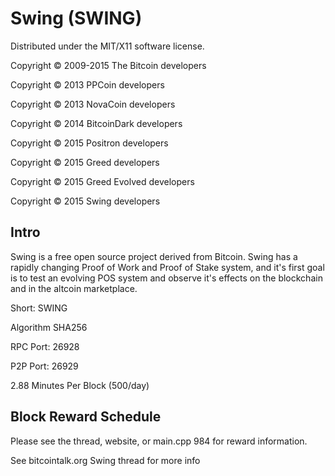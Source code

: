 Swing (SWING)
===================
Distributed under the MIT/X11 software license.

Copyright © 2009-2015 The Bitcoin developers

Copyright © 2013 PPCoin developers

Copyright © 2013 NovaCoin developers

Copyright © 2014 BitcoinDark developers

Copyright © 2015 Positron developers

Copyright © 2015 Greed developers

Copyright © 2015 Greed Evolved developers

Copyright © 2015 Swing developers

Intro
-----
Swing is a free open source project derived from Bitcoin. Swing has a rapidly changing Proof of Work and Proof of Stake system, and it's first goal is to test an evolving POS system and observe it's effects on the blockchain and in the altcoin marketplace.

Short: SWING

Algorithm SHA256

RPC Port: 26928

P2P Port: 26929

2.88 Minutes Per Block (500/day)

Block Reward Schedule
-------------------------------------------
Please see the thread, website, or main.cpp 984 for reward information.

See bitcointalk.org Swing thread for more info
